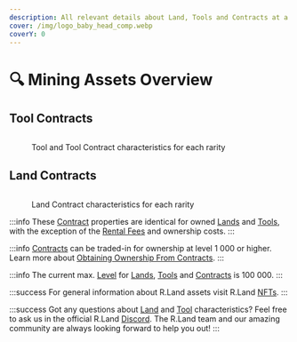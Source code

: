 ```yaml
---
description: All relevant details about Land, Tools and Contracts at a glance!
cover: /img/logo_baby_head_comp.webp
coverY: 0
---
```


# 🔍 Mining Assets Overview

## Tool Contracts

<figure><img src="/img/Tool_Info_New Kopie.jpg" alt="" /><figcaption><p>Tool and Tool Contract characteristics for each rarity</p></figcaption></figure>

## Land Contracts

<figure><img src="/img/Land Info New Kopie.jpg" alt="" /><figcaption><p>Land Contract characteristics for each rarity</p></figcaption></figure>

:::info
These [Contract](/../nfts/land-and-tool-contracts) properties are identical for owned [Lands](/../nfts/lands-and-tools.md#lands) and [Tools](/../nfts/lands-and-tools.md#tools), with the exception of the [Rental Fees](/../nfts/land-and-tool-contracts.md#rental-fees) and ownership costs.
:::

:::info
[Contracts](/../nfts/land-and-tool-contracts) can be traded-in for ownership at level 1 000 or higher. Learn more about [Obtaining Ownership From Contracts](/../nfts/land-and-tool-contracts.md#obtaining-ownership-from-contracts).
:::

:::info
The current max. [Level](upgrading.md) for [Lands](/../nfts/lands-and-tools.md#lands), [Tools](/../nfts/lands-and-tools.md#tools) and [Contracts](/../nfts/land-and-tool-contracts) is 100 000.
:::

:::success
For general information about R.Land assets visit R.Land [NFTs](broken-reference).
:::

:::success
Got any questions about [Land](/../nfts/lands-and-tools.md#lands) and [Tool](/../nfts/lands-and-tools.md#tools) characteristics? Feel free to ask us in the official R.Land [Discord](https://discord.com/invite/rland). The R.Land team and our amazing community are always looking forward to help you out!
:::

